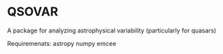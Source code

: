 # QSOVAR
A package for analyzing astrophysical variability (particularly for quasars)

Requiremenats:
astropy
numpy
emcee
